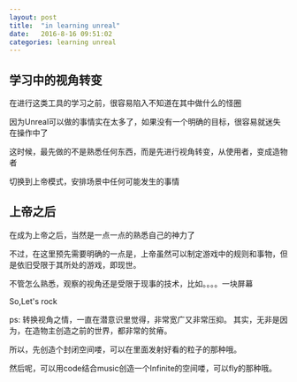 ```yaml
---
layout: post
title:  "in learning unreal"
date:   2016-8-16 09:51:02
categories: learning unreal
---
```


## 学习中的视角转变

在进行这类工具的学习之前，很容易陷入不知道在其中做什么的怪圈

因为Unreal可以做的事情实在太多了，如果没有一个明确的目标，很容易就迷失在操作中了

这时候，最先做的不是熟悉任何东西，而是先进行视角转变，从使用者，变成造物者

切换到上帝模式，安排场景中任何可能发生的事情

## 上帝之后

在成为上帝之后，当然是一点一点的熟悉自己的神力了

不过，在这里预先需要明确的一点是，上帝虽然可以制定游戏中的规则和事物，但是依旧受限于其所处的游戏，即现世。

不管怎么熟悉，观察的视角还是受限于现事的技术，比如。。。。一块屏幕

So,Let's rock


ps: 转换视角之情，一直在潜意识里觉得，非常宽广又非常压抑。
其实，无非是因为，在造物主创造之前的世界，都非常的贫瘠。


所以，先创造个封闭空间喽，可以在里面发射好看的粒子的那种哦。

然后呢，可以用code结合music创造一个Infinite的空间喽，可以fly的那种哦。
